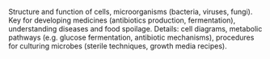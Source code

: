 Structure and function of cells, microorganisms (bacteria, viruses, fungi). Key for developing medicines (antibiotics production, fermentation), understanding diseases and food spoilage. Details: cell diagrams, metabolic pathways (e.g. glucose fermentation, antibiotic mechanisms), procedures for culturing microbes (sterile techniques, growth media recipes).